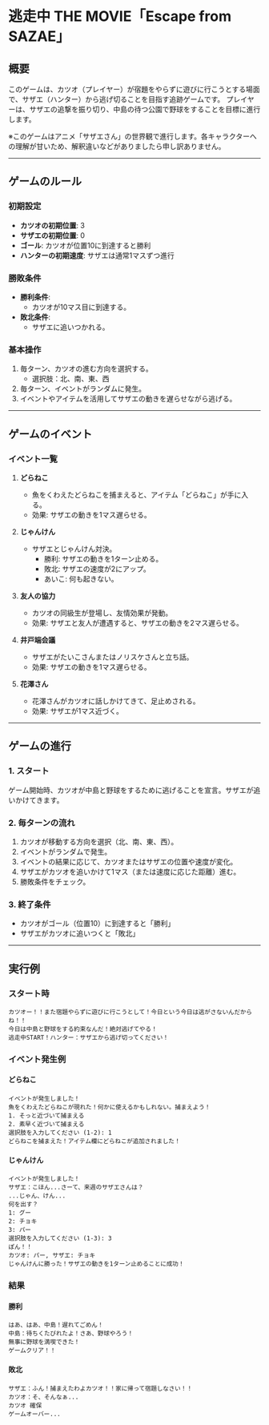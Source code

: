 # 逃走中 THE MOVIE「Escape from SAZAE」

## 概要
このゲームは、カツオ（プレイヤー）が宿題をやらずに遊びに行こうとする場面で、サザエ（ハンター）から逃げ切ることを目指す追跡ゲームです。
プレイヤーは、サザエの追撃を振り切り、中島の待つ公園で野球をすることを目標に進行します。

※このゲームはアニメ「サザエさん」の世界観で進行します。各キャラクターへの理解が甘いため、解釈違いなどがありましたら申し訳ありません。

---

## ゲームのルール

### 初期設定
- **カツオの初期位置**: 3
- **サザエの初期位置**: 0
- **ゴール**: カツオが位置10に到達すると勝利
- **ハンターの初期速度**: サザエは通常1マスずつ進行

### 勝敗条件
- **勝利条件**:
  - カツオが10マス目に到達する。
- **敗北条件**:
  - サザエに追いつかれる。

### 基本操作
1. 毎ターン、カツオの進む方向を選択する。
   - 選択肢：北、南、東、西
2. 毎ターン、イベントがランダムに発生。
3. イベントやアイテムを活用してサザエの動きを遅らせながら逃げる。

---

## ゲームのイベント

### イベント一覧
1. **どらねこ**
   - 魚をくわえたどらねこを捕まえると、アイテム「どらねこ」が手に入る。
   - 効果: サザエの動きを1マス遅らせる。

2. **じゃんけん**
   - サザエとじゃんけん対決。
     - 勝利: サザエの動きを1ターン止める。
     - 敗北: サザエの速度が2にアップ。
     - あいこ: 何も起きない。

3. **友人の協力**
   - カツオの同級生が登場し、友情効果が発動。
   - 効果: サザエと友人が遭遇すると、サザエの動きを2マス遅らせる。

4. **井戸端会議**
   - サザエがたいこさんまたはノリスケさんと立ち話。
   - 効果: サザエの動きを1マス遅らせる。

5. **花澤さん**
   - 花澤さんがカツオに話しかけてきて、足止めされる。
   - 効果: サザエが1マス近づく。

---

## ゲームの進行

### 1. スタート
ゲーム開始時、カツオが中島と野球をするために逃げることを宣言。サザエが追いかけてきます。

### 2. 毎ターンの流れ
1. カツオが移動する方向を選択（北、南、東、西）。
2. イベントがランダムで発生。
3. イベントの結果に応じて、カツオまたはサザエの位置や速度が変化。
4. サザエがカツオを追いかけて1マス（または速度に応じた距離）進む。
5. 勝敗条件をチェック。

### 3. 終了条件
- カツオがゴール（位置10）に到達すると「勝利」
- サザエがカツオに追いつくと「敗北」

---

## 実行例

### スタート時
```
カツオー！！また宿題やらずに遊びに行こうとして！今日という今日は逃がさないんだからね！！
今日は中島と野球をする約束なんだ！絶対逃げてやる！
逃走中START！ハンター：サザエから逃げ切ってください！
```

### イベント発生例
#### **どらねこ**
```
イベントが発生しました！
魚をくわえたどらねこが現れた！何かに使えるかもしれない。捕まえよう！
1. そっと近づいて捕まえる
2. 素早く近づいて捕まえる
選択肢を入力してください (1-2): 1
どらねこを捕まえた！アイテム欄にどらねこが追加されました！
```

#### **じゃんけん**
```
イベントが発生しました！
サザエ：こほん...さーて、来週のサザエさんは？
...じゃん、けん...
何を出す？
1: グー
2: チョキ
3: パー
選択肢を入力してください (1-3): 3
ぽん！！
カツオ: パー, サザエ: チョキ
じゃんけんに勝った！サザエの動きを1ターン止めることに成功！
```

### 結果
#### **勝利**
```
はあ、はあ、中島！遅れてごめん！
中島：待ちくたびれたよ！さあ、野球やろう！
無事に野球を満喫できた！
ゲームクリア！！
```

#### **敗北**
```
サザエ：ふん！捕まえたわよカツオ！！家に帰って宿題しなさい！！
カツオ：そ、そんなぁ...
カツオ 確保
ゲームオーバー...
```
